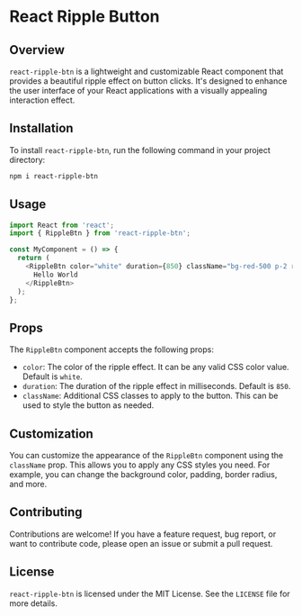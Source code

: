 # React Ripple Button

## Overview

`react-ripple-btn` is a lightweight and customizable React component that provides a beautiful ripple effect on button clicks. It's designed to enhance the user interface of your React applications with a visually appealing interaction effect.

## Installation
To install `react-ripple-btn`, run the following command in your project directory:

```bash
npm i react-ripple-btn
```

## Usage

```javascript
import React from 'react';
import { RippleBtn } from 'react-ripple-btn';

const MyComponent = () => {
  return (
    <RippleBtn color="white" duration={850} className="bg-red-500 p-2 rounded-xl">
      Hello World
    </RippleBtn>
  );
};

```

## Props

The `RippleBtn` component accepts the following props:

- `color`: The color of the ripple effect. It can be any valid CSS color value. Default is `white`.
- `duration`: The duration of the ripple effect in milliseconds. Default is `850`.
- `className`: Additional CSS classes to apply to the button. This can be used to style the button as needed.

## Customization

You can customize the appearance of the `RippleBtn` component using the `className` prop. This allows you to apply any CSS styles you need. For example, you can change the background color, padding, border radius, and more.

## Contributing

Contributions are welcome! If you have a feature request, bug report, or want to contribute code, please open an issue or submit a pull request.

## License

`react-ripple-btn` is licensed under the MIT License. See the `LICENSE` file for more details.
